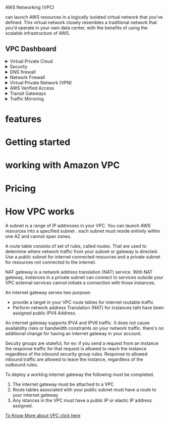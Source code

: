 AWS Networking (VPC)

can launch AWS resources in a logically isolated virtual network that you've defined. This virtual network closely resembles a traditional network that you'd operate in your own data center, with the benefits of using the scalable infrastructure of AWS.

## VPC Dashboard
<details><summary>Virtual Private Cloud</summary>your vpcs <br> Subnets <br> Route tables <br> internet Gateways <br> Egress-only internet gateways <br> DHCP option sets <br> Elastic IPs <br> Managed prefix lists <br> Endpoints <br> Endpoint Services <br>NAT Gateways <br> Peering connections</details>
<details><summary>Security </summary>Network ACLs<br>Security Groups</details>
<details><summary>DNS firewall </summary>Rule groups <br> Domain lists</details>
<details><summary>Network Firewall</summary>Firewalls <br> Firewall policies <br> Network Firewall rule groups <br> TLS inspection configurations<br> Network firewall resource groups </details>
<details><summary>Virtual Private Network (VPN) </summary>Customer gateways <br> Virtual Private gateways <br> site-to-site VPN connections <br> Client VPN endpoints</details>
<details><summary>AWS Verified Access</summary>Verified Access instances <br> Verified Access trust providers <br> Verified Access Groups <br> Verified Access endpoints</details>
<details><summary>Transit Gateways </summary>Transit gateways <br> Transit gateway attachments <br> Transit gateway policy tables <br> Transit gateway route tables <br>Transit gateway multicast</details>
<details><summary>Traffic Mirroring</summary>Mirror sessions<br> Mirror Targets <br>Mirror filters</details>

# features

# Getting started

# working with Amazon VPC

# Pricing

# How VPC works

A subnet is a range of IP addresses in your VPC. You can launch AWS resources into a specified subnet . each subnet must reside entirely within one AZ and cannot span zones.


A route table consists of set of rules, called routes. That are used to determine where network traffic from your subnet or gateway is directed. Use a public subnet for internet connected resources and a private subnet for resources not connected to the internet.


NAT gateway is a network address translation (NAT) service. With NAT gateway, instances in a private subnet can connect to services outside your VPC external services cannot initiate a connection with those instances.

An internet gateway serves two purpose:
  - provide a target in your VPC route tables for internet routable traffic
  - Perform network address Translation (NAT) for instances taht have been assigned public IPV4 Address.

An internet gateway supports IPV4 and IPV6 traffic. It does not cause availability risks or bandwidth constraints on your network traffic. there's no additional change for having an internet gateway in your account.

Secuity groups are stateful, for ex: if you send  a request from an instance the response traffic for that request is allowed to reach the instance regardless of the inbound security group rules. Response to allowed inbound traffic are allowed to leave the instance, regardless of the outbound rules.


To deploy a working internet gateway the following must be completed.
1. The internet gateway must be attached to a VPC
2. Route tables associated with your public subnet must have a route to your internet gateway
3. Any istances in the VPC must have a public IP or elastic IP address assigned.



[To Know More about VPC click here](https://docs.aws.amazon.com/vpc/)
